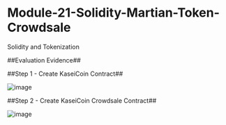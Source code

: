 # Module-21-Solidity-Martian-Token-Crowdsale
Solidity and Tokenization

##Evaluation Evidence##

##Step 1 - Create KaseiCoin Contract##

![image](https://user-images.githubusercontent.com/117589787/235361364-2ac5fbc0-683c-42c3-8526-fa33738493d4.png)

##Step 2 - Create KaseiCoin Crowdsale Contract##

![image](https://user-images.githubusercontent.com/117589787/235463477-cee73908-e415-4245-8701-b025d8ca1dde.png)


